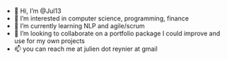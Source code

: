 - 👋 Hi, I’m @Jul13
- 👀 I’m interested in computer science, programming, finance
- 🌱 I’m currently learning NLP and agile/scrum
- 💞️ I’m looking to collaborate on a portfolio package I could improve and use for my own projects
- 📫 you can reach me at julien dot reynier at gmail

<!---
Jul13/Jul13 is a ✨ special ✨ repository because its `README.md` (this file) appears on your GitHub profile.
You can click the Preview link to take a look at your changes.
--->
